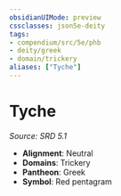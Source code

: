 ```yaml
---
obsidianUIMode: preview
cssclasses: json5e-deity
tags:
- compendium/src/5e/phb
- deity/greek
- domain/trickery
aliases: ["Tyche"]
---
```

# Tyche
*Source: SRD 5.1* 

- **Alignment**: Neutral
- **Domains**: Trickery
- **Pantheon**: Greek
- **Symbol**: Red pentagram